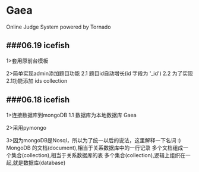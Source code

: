 Gaea
====

Online Judge System powered by Tornado

###06.19 icefish
------
1>套用原前台模板

2>简单实现admin添加题目功能
	2.1 题目id自动增长(id 字段为 '_id')
	2.2 为了实现2.1功能添加 ids collection

###06.18 icefish
------
1>连接数据库到mongoDB
	1.1 数据库为本地数据库 Gaea
	
2>采用pymongo

3>因为mongoDB是Nosql，所以为了统一以后的说法，这里解释一下名词 :)
	MongoDB 的文档(document),相当于关系数据库中的一行记录
	多个文档组成一个集合(collection),相当于关系数据库的表
	多个集合(collection),逻辑上组织在一起,就是数据库(database)
